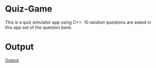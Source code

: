 # Quiz-Game
This is a quiz simulator app using C++. 10 random questions are asked in this app out of the question bank.


# Output 
[Output](https://docs.google.com/document/d/15w52aepvCqWU5KGQ7ij_Ebe5PmyWi52NgSNLE9vVLJI/edit?usp=sharing)
